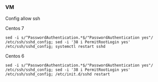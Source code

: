 #
##
### VM

Config allow ssh 

Centos 7

    sed -i s/^PasswordAuthentication.*$/"PasswordAuthentication yes"/ /etc/ssh/sshd_config; sed -i '38 i PermitRootLogin yes' /etc/ssh/sshd_config; systemctl restart sshd

Centos 6    

    sed -i s/^PasswordAuthentication.*$/"PasswordAuthentication yes"/ /etc/ssh/sshd_config; sed -i '38 i PermitRootLogin yes' /etc/ssh/sshd_config; /etc/init.d/sshd restart